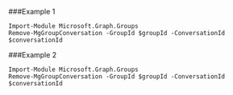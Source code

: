 ###Example 1
```
Import-Module Microsoft.Graph.Groups
Remove-MgGroupConversation -GroupId $groupId -ConversationId $conversationId
```
###Example 2
```
Import-Module Microsoft.Graph.Groups
Remove-MgGroupConversation -GroupId $groupId -ConversationId $conversationId
```
